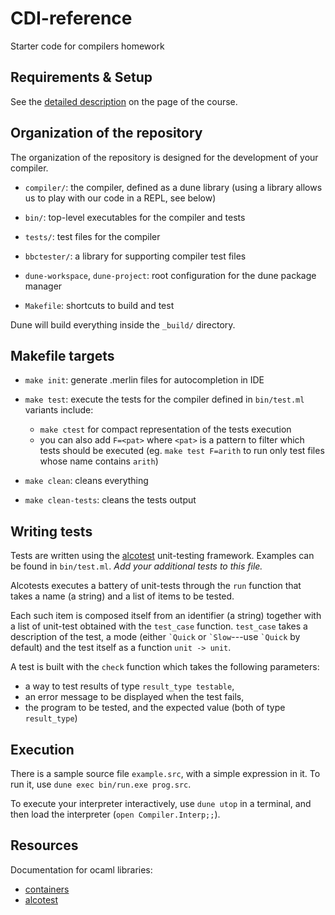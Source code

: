 # CDI-reference
Starter code for compilers homework

## Requirements & Setup

See the [detailed description](https://users.dcc.uchile.cl/~etanter/CC5116/#%28part._materials%29) on the page of the course.

## Organization of the repository

The organization of the repository is designed for the development of your compiler. 

- `compiler/`: the compiler, defined as a dune library 
(using a library allows us to play with our code in a REPL, see below)
- `bin/`: top-level executables for the compiler and tests 
- `tests/`: test files for the compiler 

- `bbctester/`: a library for supporting compiler test files

- `dune-workspace`, `dune-project`: root configuration for the dune package manager
- `Makefile`: shortcuts to build and test

Dune will build everything inside the `_build/` directory.

## Makefile targets

- `make init`: generate .merlin files for autocompletion in IDE

- `make test`: execute the tests for the compiler defined in `bin/test.ml`
  variants include: 
  * `make ctest` for compact representation of the tests execution
  * you can also add `F=<pat>` where `<pat>` is a pattern to filter which tests should be executed (eg. `make test F=arith` to run only test files whose name contains `arith`)
  
- `make clean`: cleans everything
  
- `make clean-tests`: cleans the tests output 


## Writing tests

Tests are written using the [alcotest](https://github.com/mirage/alcotest) unit-testing framework. Examples can be found in `bin/test.ml`. 
*Add your additional tests to this file.*

Alcotests executes a battery of unit-tests through the `run` function that takes a name (a string) and a list of items to be tested.

Each such item is composed itself from an identifier (a string) together with a list of unit-test obtained with the `test_case` function.
`test_case` takes a description of the test, a mode (either ``` `Quick ``` or ``` `Slow ```---use ``` `Quick ``` by default) and the test itself as a function `unit -> unit`.

A test is built with the `check` function which takes the following parameters:
- a way to test results of type `result_type testable`,
- an error message to be displayed when the test fails,
- the program to be tested, and the expected value (both of type `result_type`)


## Execution

There is a sample source file `example.src`, with a simple expression in it. 
To run it, use `dune exec bin/run.exe prog.src`.

To execute your interpreter interactively, use `dune utop` in a terminal, and then load the interpreter (`open Compiler.Interp;;`).

## Resources

Documentation for ocaml libraries:
- [containers](http://c-cube.github.io/ocaml-containers/last/)
- [alcotest](https://mirage.github.io/alcotest/alcotest/index.html)

